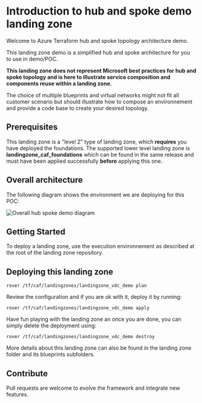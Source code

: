 # Introduction to hub and spoke demo landing zone

Welcome to Azure Terraform hub and spoke topology architecture demo.

This landing zone demo is a simplified hub and spoke architecture for you to use in demo/POC.

**This landing zone does not represent Microsoft best practices for hub and spoke topology and is here to illustrate service composition and components reuse within a landing zone.**

The choice of multiple blueprints and virtual networks might not fit all customer scenario but should illustrate how to compose an environnement and provide a code base to create your desired topology.

## Prerequisites

This landing zone is a "level 2" type of landing zone, which **requires** you have deployed  the foundations. The supported lower level landing zone is **landingzone_caf_foundations** which can be found in the same release and must have been applied successfully **before** applying this one.

## Overall architecture

The following diagram shows the environment we are deploying for this POC:

![Overall hub spoke demo diagram](../../_pictures/hub_spoke/hubspoke_overall.png)

## Getting Started

To deploy a landing zone, use the execution environnement as described at the root of the landing zone repository.

## Deploying this landing zone

```
rover /tf/caf/landingzones/landingzone_vdc_demo plan
```
Review the configuration and if you are ok with it, deploy it by running:
```
rover /tf/caf/landingzones/landingzone_vdc_demo apply
```
Have fun playing with the landing zone an once you are done, you can simply delete the deployment using:
```
rover /tf/caf/landingzones/landingzone_vdc_demo destroy
```

More details about this landing zone can also be found in the landing zone folder and its blueprints subfolders.

## Contribute

Pull requests are welcome to evolve the framework and integrate new features.
